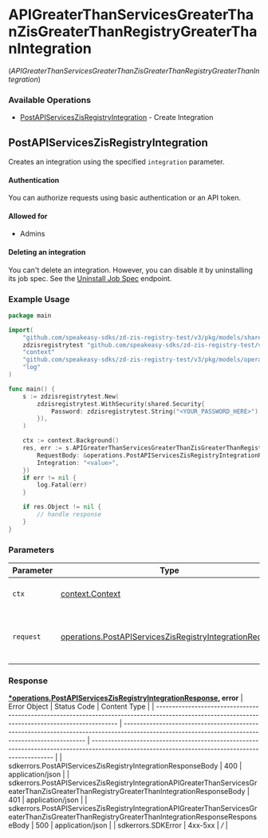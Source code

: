 # APIGreaterThanServicesGreaterThanZisGreaterThanRegistryGreaterThanIntegration
(*APIGreaterThanServicesGreaterThanZisGreaterThanRegistryGreaterThanIntegration*)

### Available Operations

* [PostAPIServicesZisRegistryIntegration](#postapiserviceszisregistryintegration) - Create Integration

## PostAPIServicesZisRegistryIntegration

Creates an integration using the specified `integration` parameter.

#### Authentication

You can authorize requests using basic authentication or an API token.

#### Allowed for

* Admins

#### Deleting an integration

You can't delete an integration. However, you can disable it by uninstalling
its job spec. See the [Uninstall
Job Spec](/api-reference/integration-services/registry/jobspecs/#uninstall-job-spec)
endpoint.

### Example Usage

```go
package main

import(
	"github.com/speakeasy-sdks/zd-zis-registry-test/v3/pkg/models/shared"
	zdzisregistrytest "github.com/speakeasy-sdks/zd-zis-registry-test/v3"
	"context"
	"github.com/speakeasy-sdks/zd-zis-registry-test/v3/pkg/models/operations"
	"log"
)

func main() {
    s := zdzisregistrytest.New(
        zdzisregistrytest.WithSecurity(shared.Security{
            Password: zdzisregistrytest.String("<YOUR_PASSWORD_HERE>"),
        }),
    )

    ctx := context.Background()
    res, err := s.APIGreaterThanServicesGreaterThanZisGreaterThanRegistryGreaterThanIntegration.PostAPIServicesZisRegistryIntegration(ctx, operations.PostAPIServicesZisRegistryIntegrationRequest{
        RequestBody: &operations.PostAPIServicesZisRegistryIntegrationRequestBody{},
        Integration: "<value>",
    })
    if err != nil {
        log.Fatal(err)
    }

    if res.Object != nil {
        // handle response
    }
}
```

### Parameters

| Parameter                                                                                                                              | Type                                                                                                                                   | Required                                                                                                                               | Description                                                                                                                            |
| -------------------------------------------------------------------------------------------------------------------------------------- | -------------------------------------------------------------------------------------------------------------------------------------- | -------------------------------------------------------------------------------------------------------------------------------------- | -------------------------------------------------------------------------------------------------------------------------------------- |
| `ctx`                                                                                                                                  | [context.Context](https://pkg.go.dev/context#Context)                                                                                  | :heavy_check_mark:                                                                                                                     | The context to use for the request.                                                                                                    |
| `request`                                                                                                                              | [operations.PostAPIServicesZisRegistryIntegrationRequest](../../pkg/models/operations/postapiserviceszisregistryintegrationrequest.md) | :heavy_check_mark:                                                                                                                     | The request object to use for the request.                                                                                             |


### Response

**[*operations.PostAPIServicesZisRegistryIntegrationResponse](../../pkg/models/operations/postapiserviceszisregistryintegrationresponse.md), error**
| Error Object                                                                                                                                     | Status Code                                                                                                                                      | Content Type                                                                                                                                     |
| ------------------------------------------------------------------------------------------------------------------------------------------------ | ------------------------------------------------------------------------------------------------------------------------------------------------ | ------------------------------------------------------------------------------------------------------------------------------------------------ |
| sdkerrors.PostAPIServicesZisRegistryIntegrationResponseBody                                                                                      | 400                                                                                                                                              | application/json                                                                                                                                 |
| sdkerrors.PostAPIServicesZisRegistryIntegrationAPIGreaterThanServicesGreaterThanZisGreaterThanRegistryGreaterThanIntegrationResponseBody         | 401                                                                                                                                              | application/json                                                                                                                                 |
| sdkerrors.PostAPIServicesZisRegistryIntegrationAPIGreaterThanServicesGreaterThanZisGreaterThanRegistryGreaterThanIntegrationResponseResponseBody | 500                                                                                                                                              | application/json                                                                                                                                 |
| sdkerrors.SDKError                                                                                                                               | 4xx-5xx                                                                                                                                          | */*                                                                                                                                              |
